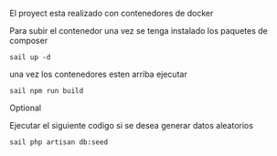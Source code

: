 El proyect esta realizado con contenedores de docker

Para subir el contenedor una vez se tenga instalado los paquetes de composer

<code>sail up -d</code>

una vez los contenedores esten arriba ejecutar

<code>sail npm run build</code>

Optional

Ejecutar el siguiente codigo si se desea generar datos aleatorios

<code>sail php artisan db:seed</code>

